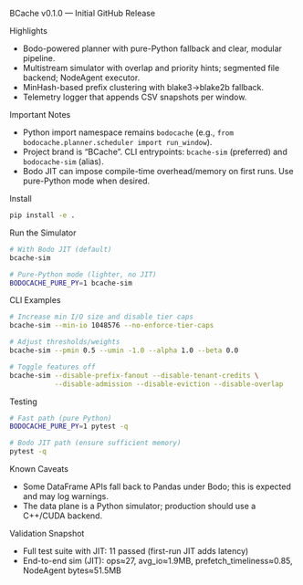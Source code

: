 BCache v0.1.0 — Initial GitHub Release

Highlights
- Bodo-powered planner with pure-Python fallback and clear, modular pipeline.
- Multistream simulator with overlap and priority hints; segmented file backend; NodeAgent executor.
- MinHash-based prefix clustering with blake3→blake2b fallback.
- Telemetry logger that appends CSV snapshots per window.

Important Notes
- Python import namespace remains `bodocache` (e.g., `from bodocache.planner.scheduler import run_window`).
- Project brand is “BCache”. CLI entrypoints: `bcache-sim` (preferred) and `bodocache-sim` (alias).
- Bodo JIT can impose compile-time overhead/memory on first runs. Use pure-Python mode when desired.

Install
```bash
pip install -e .
```

Run the Simulator
```bash
# With Bodo JIT (default)
bcache-sim

# Pure-Python mode (lighter, no JIT)
BODOCACHE_PURE_PY=1 bcache-sim
```

CLI Examples
```bash
# Increase min I/O size and disable tier caps
bcache-sim --min-io 1048576 --no-enforce-tier-caps

# Adjust thresholds/weights
bcache-sim --pmin 0.5 --umin -1.0 --alpha 1.0 --beta 0.0

# Toggle features off
bcache-sim --disable-prefix-fanout --disable-tenant-credits \
           --disable-admission --disable-eviction --disable-overlap
```

Testing
```bash
# Fast path (pure Python)
BODOCACHE_PURE_PY=1 pytest -q

# Bodo JIT path (ensure sufficient memory)
pytest -q
```

Known Caveats
- Some DataFrame APIs fall back to Pandas under Bodo; this is expected and may log warnings.
- The data plane is a Python simulator; production should use a C++/CUDA backend.

Validation Snapshot
- Full test suite with JIT: 11 passed (first-run JIT adds latency)
- End-to-end sim (JIT): ops≈27, avg_io≈1.9MB, prefetch_timeliness≈0.85, NodeAgent bytes≈51.5MB

